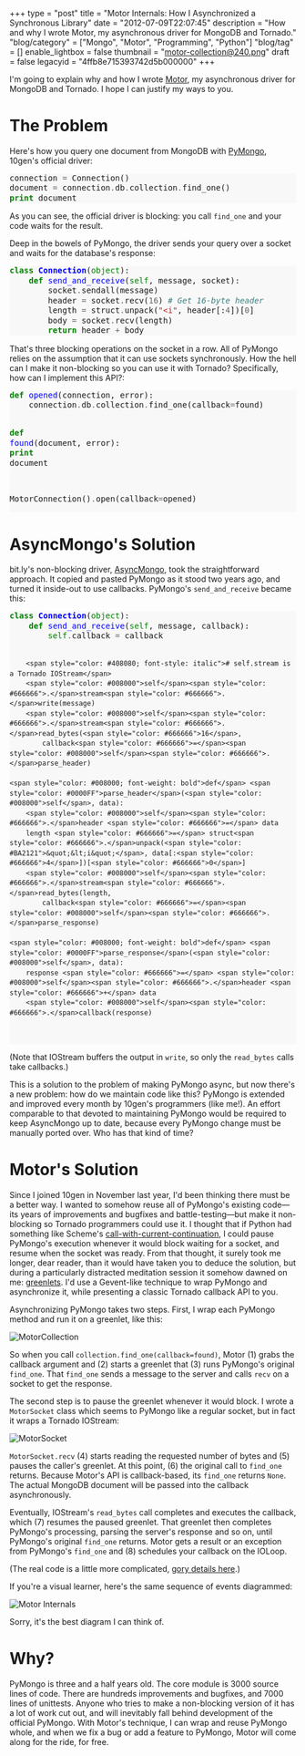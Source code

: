+++
type = "post"
title = "Motor Internals: How I Asynchronized a Synchronous Library"
date = "2012-07-09T22:07:45"
description = "How and why I wrote Motor, my asynchronous driver for MongoDB and Tornado."
"blog/category" = ["Mongo", "Motor", "Programming", "Python"]
"blog/tag" = []
enable_lightbox = false
thumbnail = "motor-collection@240.png"
draft = false
legacyid = "4ffb8e715393742d5b000000"
+++

<p>I'm going to explain why and how I wrote <a href="/motor/">Motor</a>, my asynchronous driver for MongoDB and Tornado. I hope I can justify my ways to you.</p>
<h1 id="the-problem">The Problem</h1>
<p>Here's how you query one document from MongoDB with <a href="http://pypi.python.org/pypi/pymongo/">PyMongo</a>, 10gen's official driver:</p>
<div class="codehilite" style="background: #f8f8f8"><pre style="line-height: 125%">connection <span style="color: #666666">=</span> Connection()
document <span style="color: #666666">=</span> connection<span style="color: #666666">.</span>db<span style="color: #666666">.</span>collection<span style="color: #666666">.</span>find_one()
<span style="color: #008000; font-weight: bold">print</span> document
</pre></div>


<p>As you can see, the official driver is blocking: you call <code>find_one</code> and your code waits for the result.</p>
<p>Deep in the bowels of PyMongo, the driver sends your query over a socket and waits for the database's response:</p>
<div class="codehilite" style="background: #f8f8f8"><pre style="line-height: 125%"><span style="color: #008000; font-weight: bold">class</span> <span style="color: #0000FF; font-weight: bold">Connection</span>(<span style="color: #008000">object</span>):
    <span style="color: #008000; font-weight: bold">def</span> <span style="color: #0000FF">send_and_receive</span>(<span style="color: #008000">self</span>, message, socket):
        socket<span style="color: #666666">.</span>sendall(message)
        header <span style="color: #666666">=</span> socket<span style="color: #666666">.</span>recv(<span style="color: #666666">16</span>) <span style="color: #408080; font-style: italic"># Get 16-byte header</span>
        length <span style="color: #666666">=</span> struct<span style="color: #666666">.</span>unpack(<span style="color: #BA2121">&quot;&lt;i&quot;</span>, header[:<span style="color: #666666">4</span>])[<span style="color: #666666">0</span>]
        body <span style="color: #666666">=</span> socket<span style="color: #666666">.</span>recv(length)
        <span style="color: #008000; font-weight: bold">return</span> header <span style="color: #666666">+</span> body
</pre></div>


<p>That's three blocking operations on the socket in a row. All of PyMongo relies on the assumption that it can use sockets synchronously. How the hell can I make it non-blocking so you can use it with Tornado? Specifically, how can I implement this API?:</p>
<div class="codehilite" style="background: #f8f8f8"><pre style="line-height: 125%"><span style="color: #008000; font-weight: bold">def</span> <span style="color: #0000FF">opened</span>(connection, error):
    connection<span style="color: #666666">.</span>db<span style="color: #666666">.</span>collection<span style="color: #666666">.</span>find_one(callback<span style="color: #666666">=</span>found)

<span style="color: #008000; font-weight: bold">def</span> <span style="color: #0000FF">found</span>(document, error):
    <span style="color: #008000; font-weight: bold">print</span> document

MotorConnection()<span style="color: #666666">.</span>open(callback<span style="color: #666666">=</span>opened)
</pre></div>


<h1 id="asyncmongos-solution">AsyncMongo's Solution</h1>
<p>bit.ly's non-blocking driver, <a href="https://github.com/bitly/asyncmongo">AsyncMongo</a>, took the straightforward approach. It copied and pasted PyMongo as it stood two years ago, and turned it inside-out to use callbacks. PyMongo's <code>send_and_receive</code> became this:</p>
<div class="codehilite" style="background: #f8f8f8"><pre style="line-height: 125%"><span style="color: #008000; font-weight: bold">class</span> <span style="color: #0000FF; font-weight: bold">Connection</span>(<span style="color: #008000">object</span>):
    <span style="color: #008000; font-weight: bold">def</span> <span style="color: #0000FF">send_and_receive</span>(<span style="color: #008000">self</span>, message, callback):
        <span style="color: #008000">self</span><span style="color: #666666">.</span>callback <span style="color: #666666">=</span> callback

        <span style="color: #408080; font-style: italic"># self.stream is a Tornado IOStream</span>
        <span style="color: #008000">self</span><span style="color: #666666">.</span>stream<span style="color: #666666">.</span>write(message)
        <span style="color: #008000">self</span><span style="color: #666666">.</span>stream<span style="color: #666666">.</span>read_bytes(<span style="color: #666666">16</span>,
            callback<span style="color: #666666">=</span><span style="color: #008000">self</span><span style="color: #666666">.</span>parse_header)

    <span style="color: #008000; font-weight: bold">def</span> <span style="color: #0000FF">parse_header</span>(<span style="color: #008000">self</span>, data):
        <span style="color: #008000">self</span><span style="color: #666666">.</span>header <span style="color: #666666">=</span> data
        length <span style="color: #666666">=</span> struct<span style="color: #666666">.</span>unpack(<span style="color: #BA2121">&quot;&lt;i&quot;</span>, data[:<span style="color: #666666">4</span>])[<span style="color: #666666">0</span>]
        <span style="color: #008000">self</span><span style="color: #666666">.</span>stream<span style="color: #666666">.</span>read_bytes(length,
            callback<span style="color: #666666">=</span><span style="color: #008000">self</span><span style="color: #666666">.</span>parse_response)

    <span style="color: #008000; font-weight: bold">def</span> <span style="color: #0000FF">parse_response</span>(<span style="color: #008000">self</span>, data):
        response <span style="color: #666666">=</span> <span style="color: #008000">self</span><span style="color: #666666">.</span>header <span style="color: #666666">+</span> data
        <span style="color: #008000">self</span><span style="color: #666666">.</span>callback(response)
</pre></div>


<p>(Note that IOStream buffers the output in <code>write</code>, so only the <code>read_bytes</code> calls take callbacks.)</p>
<p>This is a solution to the problem of making PyMongo async, but now there's a new problem: how do we maintain code like this? PyMongo is extended and improved every month by 10gen's programmers (like me!). An effort comparable to that devoted to maintaining PyMongo would be required to keep AsyncMongo up to date, because every PyMongo change must be manually ported over. Who has that kind of time?</p>
<h1 id="motors-solution">Motor's Solution</h1>
<p>Since I joined 10gen in November last year, I'd been thinking there must be a better way. I wanted to somehow reuse all of PyMongo's existing code&mdash;its years of improvements and bugfixes and battle-testing&mdash;but make it non-blocking so Tornado programmers could use it. I thought that if Python had something like Scheme's <a href="http://en.wikipedia.org/wiki/Call-with-current-continuation">call-with-current-continuation</a>, I could pause PyMongo's execution whenever it would block waiting for a socket, and resume when the socket was ready. From that thought, it surely took me longer, dear reader, than it would have taken you to deduce the solution, but during a particularly distracted meditation session it somehow dawned on me: <a href="http://pypi.python.org/pypi/greenlet">greenlets</a>. I'd use a Gevent-like technique to wrap PyMongo and asynchronize it, while presenting a classic Tornado callback API to you.</p>
<p>Asynchronizing PyMongo takes two steps. First, I wrap each PyMongo method and run it on a greenlet, like this:</p>
<p><img style="display:block; margin-left:auto; margin-right:auto;" src="motor-collection.png" alt="MotorCollection" title="motor-collection.png" border="0"   /></p>
<p>So when you call <code>collection.find_one(callback=found)</code>, Motor (1) grabs the callback argument and (2) starts a greenlet that (3) runs PyMongo's original <code>find_one</code>. That <code>find_one</code> sends a message to the server and calls <code>recv</code> on a socket to get the response.</p>
<p>The second step is to pause the greenlet whenever it would block. I wrote a <code>MotorSocket</code> class which seems to PyMongo like a regular socket, but in fact it wraps a Tornado IOStream:</p>
<p><img style="display:block; margin-left:auto; margin-right:auto;" src="motor-socket.png" alt="MotorSocket" title="motor-socket.png" border="0"   /></p>
<p><code>MotorSocket.recv</code> (4) starts reading the requested number of bytes and (5) pauses the caller's greenlet. At this point, (6) the original call to <code>find_one</code> returns. Because Motor's API is callback-based, its <code>find_one</code> returns <code>None</code>. The actual MongoDB document will be passed into the callback asynchronously.</p>
<p>Eventually, IOStream's <code>read_bytes</code> call completes and executes the callback, which (7) resumes the paused greenlet. That greenlet then completes PyMongo's processing, parsing the server's response and so on, until PyMongo's original <code>find_one</code> returns. Motor gets a result or an exception from PyMongo's <code>find_one</code> and (8) schedules your callback on the IOLoop.</p>
<p>(The real code is a little more complicated, <a href="https://github.com/mongodb/motor/blob/0.5/motor/frameworks/tornado.py#L288">gory details here</a>.)</p>
<p>If you're a visual learner, here's the same sequence of events diagrammed:</p>
<p><img style="display:block; margin-left:auto; margin-right:auto;" src="motor-internals.png" alt="Motor Internals" title="motor-internals.png" border="0"   /></p>
<p>Sorry, it's the best diagram I can think of.</p>
<h1 id="why">Why?</h1>
<p>PyMongo is three and a half years old. The core module is 3000 source lines of code. There are hundreds improvements and bugfixes, and 7000 lines of unittests. Anyone who tries to make a non-blocking version of it has a lot of work cut out, and will inevitably fall behind development of the official PyMongo. With Motor's technique, I can wrap and reuse PyMongo whole, and when we fix a bug or add a feature to PyMongo, Motor will come along for the ride, for free.</p>
    